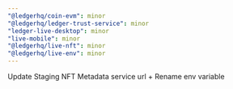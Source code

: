 ```yaml
---
"@ledgerhq/coin-evm": minor
"@ledgerhq/ledger-trust-service": minor
"ledger-live-desktop": minor
"live-mobile": minor
"@ledgerhq/live-nft": minor
"@ledgerhq/live-env": minor
---
```


Update Staging NFT Metadata service url + Rename env variable
